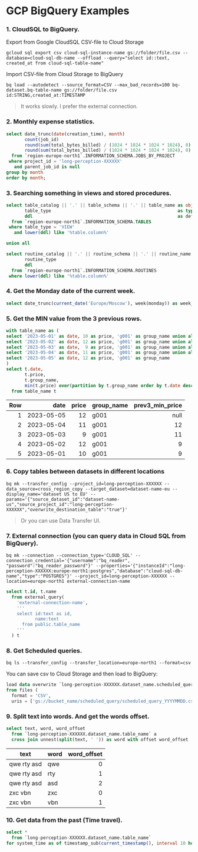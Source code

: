 # GCP BigQuery Examples

### 1. CloudSQL to BigQuery.
Export from Google CloudSQL CSV-file to Cloud Storage
```
gcloud sql export csv cloud-sql-instance-name gs://folder/file.csv --database=cloud-sql-db-name --offload --query="select id::text, created_at from cloud-sql-table-name"
```

Import CSV-file from Cloud Storage to BigQuery
```
bq load --autodetect --source_format=CSV --max_bad_records=100 bq-dataset.bq-table-name gs://folder/file.csv id:STRING,created_at:TIMESTAMP
```

> It works slowly. I prefer the external connection.

### 2. Monthly expense statistics.
```sql
select date_trunc(date(creation_time), month)                                as month,
       count(job_id)                                                         as jobs,
       round(sum(total_bytes_billed) / (1024 * 1024 * 1024 * 1024), 0)       as billed_TB,
       round(sum(total_bytes_billed) / (1024 * 1024 * 1024 * 1024), 0) * 7.5 as sum_dollars
  from `region-europe-north1`.INFORMATION_SCHEMA.JOBS_BY_PROJECT 
 where project_id = 'long-perception-XXXXXX'
   and parent_job_id is null
group by month
order by month;
```

### 3. Searching something in views and stored procedures.
```sql
select table_catalog || '.' || table_schema || '.' || table_name as object, 
       table_type                                                as type, 
       ddl                                                       as definition
  from `region-europe-north1`.INFORMATION_SCHEMA.TABLES
 where table_type = 'VIEW'
   and lower(ddl) like '%table.column%'

union all

select routine_catalog || '.' || routine_schema || '.' || routine_name as object, 
       routine_type                                                    as type, 
       ddl                                                             as definition, 
  from `region-europe-north1`.INFORMATION_SCHEMA.ROUTINES
 where lower(ddl) like '%table.column%'
```

### 4. Get the Monday date of the current week.
```sql
select date_trunc(current_date('Europe/Moscow'), week(monday)) as week_monday
```

### 5. Get the MIN value from the 3 previous rows.
```sql
with table_name as (
select '2023-05-01' as date, 10 as price, 'g001' as group_name union all
select '2023-05-02' as date, 12 as price, 'g001' as group_name union all
select '2023-05-03' as date,  9 as price, 'g001' as group_name union all
select '2023-05-04' as date, 11 as price, 'g001' as group_name union all
select '2023-05-05' as date, 12 as price, 'g001' as group_name
)
select t.date,
       t.price,
       t.group_name,
       min(t.price) over(partition by t.group_name order by t.date desc rows between 3 preceding and 1 preceding) as prev3_min_price,
  from table_name t
```

| Row | date | price | group_name | prev3_min_price |
| ---: | ---: | ---: | --- | ---: |
| 1 | 2023-05-05 | 12 | g001 | null |
| 2 | 2023-05-04 | 11 | g001 | 12 |
| 3 | 2023-05-03 | 9 | g001 | 11 |
| 4 | 2023-05-02 | 12 | g001 | 9 |
| 5 | 2023-05-01 | 10 | g001 | 9 |

### 6. Copy tables between datasets in different locations
```
bq mk --transfer_config --project_id=long-perception-XXXXXX --data_source=cross_region_copy --target_dataset=dataset-name-eu --display_name='dataset US to EU' --params='{"source_dataset_id":"dataset-name-us","source_project_id":"long-perception-XXXXXX","overwrite_destination_table":"true"}'
```
> Or you can use Data Transfer UI.

### 7. External connection (you can query data in Cloud SQL from BigQuery).
```
bq mk --connection --connection_type='CLOUD_SQL' --connection_credential='{"username":"bq_reader", "password":"bq_reader_password"}' --properties='{"instanceId":"long-perception-XXXXXX:europe-north1:postgres","database":"cloud-sql-db-name","type":"POSTGRES"}' --project_id=long-perception-XXXXXX --location=europe-north1 external-connection-name
```

```sql
select t.id, t.name
  from external_query(
    'external-connection-name',
    '''
    select id:text as id,
           name:text
      from public.table_name
    '''
  ) t
```

### 8. Get Scheduled queries.
```
bq ls --transfer_config --transfer_location=europe-north1 --format=csv
```
You can save csv to Cloud Storage and then load to BigQuery:
```sql
load data overwrite `long-perception-XXXXXX.dataset_name.scheduled_query_YYYYMMDD`
from files (
  format = 'CSV',
  uris = ['gs://bucket_name/scheduled_query/scheduled_query_YYYYMMDD.csv']);
```

### 9. Split text into words. And get the words offset.
```sql
select text, word, word_offset
  from `long-perception-XXXXXX.dataset_name.table_name` a
  cross join unnest(split(text, ' ')) as word with offset word_offset
```

| text | word | word_offset |
| --- | --- | ---: |
| qwe rty asd | qwe | 0 |
| qwe rty asd | rty | 1 |
| qwe rty asd | asd | 2 |
| zxc vbn | zxc | 0 |
| zxc vbn | vbn | 1 |

### 10. Get data from the past (Time travel).
```sql
select *
  from `long-perception-XXXXXX.dataset_name.table_name`
for system_time as of timestamp_sub(current_timestamp(), interval 10 hour)
```

